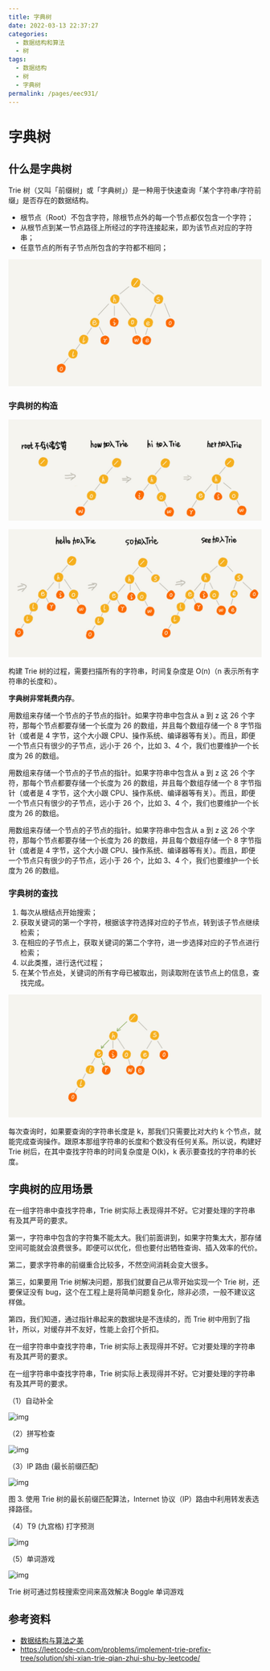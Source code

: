 ```yaml
---
title: 字典树
date: 2022-03-13 22:37:27
categories:
  - 数据结构和算法
  - 树
tags:
  - 数据结构
  - 树
  - 字典树
permalink: /pages/eec931/
---
```


# 字典树

## 什么是字典树

Trie 树（又叫「前缀树」或「字典树」）是一种用于快速查询「某个字符串/字符前缀」是否存在的数据结构。

- 根节点（Root）不包含字符，除根节点外的每一个节点都仅包含一个字符；
- 从根节点到某一节点路径上所经过的字符连接起来，即为该节点对应的字符串；
- 任意节点的所有子节点所包含的字符都不相同；

![img](https://raw.githubusercontent.com/dunwu/images/dev/snap/20220313181057.jpg)

### 字典树的构造

![img](https://raw.githubusercontent.com/dunwu/images/dev/snap/20220313181243.jpg)

![img](https://raw.githubusercontent.com/dunwu/images/dev/snap/20220313181425.jpg)

构建 Trie 树的过程，需要扫描所有的字符串，时间复杂度是 O(n)（n 表示所有字符串的长度和）。

**字典树非常耗费内存**。

用数组来存储一个节点的子节点的指针。如果字符串中包含从 a 到 z 这 26 个字符，那每个节点都要存储一个长度为 26 的数组，并且每个数组存储一个 8 字节指针（或者是 4 字节，这个大小跟 CPU、操作系统、编译器等有关）。而且，即便一个节点只有很少的子节点，远小于 26 个，比如 3、4 个，我们也要维护一个长度为 26 的数组。

用数组来存储一个节点的子节点的指针。如果字符串中包含从 a 到 z 这 26 个字符，那每个节点都要存储一个长度为 26 的数组，并且每个数组存储一个 8 字节指针（或者是 4 字节，这个大小跟 CPU、操作系统、编译器等有关）。而且，即便一个节点只有很少的子节点，远小于 26 个，比如 3、4 个，我们也要维护一个长度为 26 的数组。

用数组来存储一个节点的子节点的指针。如果字符串中包含从 a 到 z 这 26 个字符，那每个节点都要存储一个长度为 26 的数组，并且每个数组存储一个 8 字节指针（或者是 4 字节，这个大小跟 CPU、操作系统、编译器等有关）。而且，即便一个节点只有很少的子节点，远小于 26 个，比如 3、4 个，我们也要维护一个长度为 26 的数组。

### 字典树的查找

1. 每次从根结点开始搜索；
2. 获取关键词的第一个字符，根据该字符选择对应的子节点，转到该子节点继续检索；
3. 在相应的子节点上，获取关键词的第二个字符，进一步选择对应的子节点进行检索；
4. 以此类推，进行迭代过程；
5. 在某个节点处，关键词的所有字母已被取出，则读取附在该节点上的信息，查找完成。

![img](https://raw.githubusercontent.com/dunwu/images/dev/snap/20220313181305.jpg)

每次查询时，如果要查询的字符串长度是 k，那我们只需要比对大约 k 个节点，就能完成查询操作。跟原本那组字符串的长度和个数没有任何关系。所以说，构建好 Trie 树后，在其中查找字符串的时间复杂度是 O(k)，k 表示要查找的字符串的长度。

## 字典树的应用场景

在一组字符串中查找字符串，Trie 树实际上表现得并不好。它对要处理的字符串有及其严苛的要求。

第一，字符串中包含的字符集不能太大。我们前面讲到，如果字符集太大，那存储空间可能就会浪费很多。即便可以优化，但也要付出牺牲查询、插入效率的代价。

第二，要求字符串的前缀重合比较多，不然空间消耗会变大很多。

第三，如果要用 Trie 树解决问题，那我们就要自己从零开始实现一个 Trie 树，还要保证没有 bug，这个在工程上是将简单问题复杂化，除非必须，一般不建议这样做。

第四，我们知道，通过指针串起来的数据块是不连续的，而 Trie 树中用到了指针，所以，对缓存并不友好，性能上会打个折扣。

在一组字符串中查找字符串，Trie 树实际上表现得并不好。它对要处理的字符串有及其严苛的要求。

在一组字符串中查找字符串，Trie 树实际上表现得并不好。它对要处理的字符串有及其严苛的要求。

（1）自动补全

![img](https://raw.githubusercontent.com/dunwu/images/dev/snap/20200305095300.png)

（2）拼写检查

![img](https://raw.githubusercontent.com/dunwu/images/dev/snap/20200305101637.png)

（3）IP 路由 (最长前缀匹配)

![img](https://raw.githubusercontent.com/dunwu/images/dev/snap/20200305102959.gif)

图 3. 使用 Trie 树的最长前缀匹配算法，Internet 协议（IP）路由中利用转发表选择路径。

（4）T9 (九宫格) 打字预测

![img](https://raw.githubusercontent.com/dunwu/images/dev/snap/20200305103047.jpg)

（5）单词游戏

![img](https://raw.githubusercontent.com/dunwu/images/dev/snap/20200305103052.png)

Trie 树可通过剪枝搜索空间来高效解决 Boggle 单词游戏

## 参考资料

- [数据结构与算法之美](https://time.geekbang.org/column/intro/100017301)
- https://leetcode-cn.com/problems/implement-trie-prefix-tree/solution/shi-xian-trie-qian-zhui-shu-by-leetcode/